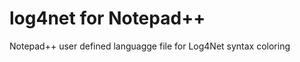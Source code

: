 log4net for Notepad++
=====================

Notepad++ user defined languagge file for Log4Net syntax coloring
